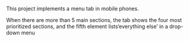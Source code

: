 This project implements a menu tab in mobile phones.

When there are more than 5 main sections, the tab shows the four most prioritized sections, and the fifth element lists‘everything else’ in a drop-down menu
